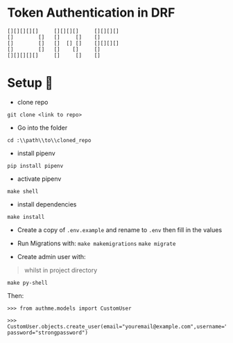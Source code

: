 # Token Authentication in DRF

```shell
[][][][][]     [][][][]     [][][][]
[]        []   []     []    []
[]        []   []  [] []    [][][][]
[]        []   []    []     []
[][][][][]     []     []    []
```


# Setup 🔧

- clone repo
```shell
git clone <link to repo>
```
- Go into the folder
```shell
cd :\\path\\to\\cloned_repo
```
- install pipenv
```shell
pip install pipenv
```
- activate pipenv
```shell
make shell
```
- install dependencies
```shell
make install
```
- Create a copy of `.env.example` and rename to `.env` then fill in the values

- Run Migrations with:
`make makemigrations`
`make migrate`

- Create admin user with:
> whilst in project directory

`make py-shell`

Then:
```shell
>>> from authme.models import CustomUser

>>> CustomUser.objects.create_user(email="youremail@example.com",username="johnDoe707", password="strongpassword")

```